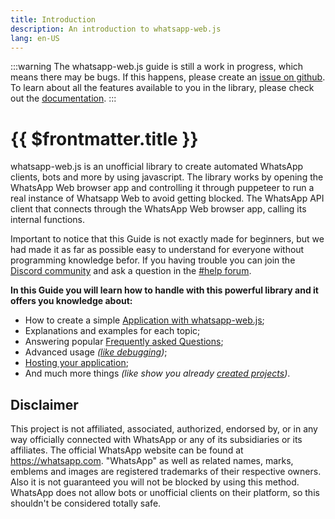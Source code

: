 ```yaml
---
title: Introduction
description: An introduction to whatsapp-web.js
lang: en-US
---
```


:::warning
The whatsapp-web.js guide is still a work in progress, which means there may be bugs. If this happens, please create an [issue on github](https://github.com/wwebjs/wwebjs.dev/issues/new). To learn about all the features available to you in the library, please check out the [documentation](https://docs.wwebjs.dev/).
:::

# {{ $frontmatter.title }}

whatsapp-web.js is an unofficial library to create automated WhatsApp clients, bots and more by using javascript. The library works by opening the WhatsApp Web browser app and controlling it through puppeteer to run a real instance of Whatsapp Web to avoid getting blocked. The WhatsApp API client that connects through the WhatsApp Web browser app, calling its internal functions.

Important to notice that this Guide is not exactly made for beginners, but we had made it as far as possible easy to understand for everyone without programming knowledge befor. If you having trouble you can join the [Discord community](https://discord.gg/wyKybbF) and ask a question in the [#help forum](https://discord.gg/qxbwdQsEAn).

**In this Guide you will learn how to handle with this powerful library and it offers you knowledge about:**

- How to create a simple [Application with whatsapp-web.js](/guide/v2/creating-your-app/);
- Explanations and examples for each topic;
- Answering popular [Frequently asked Questions](/guide/v2/popular-topics/faq);
- Advanced usage *([like debugging]())*;
- [Hosting your application]();
- And much more things *(like show you already [created projects]())*.

## Disclaimer

This project is not affiliated, associated, authorized, endorsed by, or in any way officially connected with WhatsApp or any of its subsidiaries or its affiliates. The official WhatsApp website can be found at https://whatsapp.com. "WhatsApp" as well as related names, marks, emblems and images are registered trademarks of their respective owners. Also it is not guaranteed you will not be blocked by using this method. WhatsApp does not allow bots or unofficial clients on their platform, so this shouldn't be considered totally safe.

<!--- Create your Website/App/Bots/and more -> //create changing HTML on this 
Message: Maybe you create a .....
Maybe you create a extension
Maybe you create a bot
Maybe you create a app
Maybe you create a ticket tool
Maybe you create a authentication Systeam
Maybe you create a service
--->